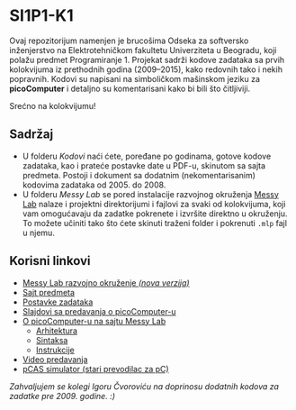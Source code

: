 SI1P1-K1
========

Ovaj repozitorijum namenjen je brucošima Odseka za softversko inženjerstvo na Elektrotehničkom fakultetu Univerziteta u
Beogradu, koji polažu predmet Programiranje 1. Projekat sadrži kodove zadataka sa prvih kolokvijuma iz prethodnih godina
(2009–2015), kako redovnih tako i nekih popravnih. Kodovi su napisani na simboličkom mašinskom jeziku za **picoComputer** i detaljno su komentarisani kako bi bili što čitljiviji.

Srećno na kolokvijumu!

Sadržaj
-------

* U folderu _Kodovi_ naći ćete, poređane po godinama, gotove kodove zadataka, kao i prateće postavke date u PDF-u, skinutom sa sajta predmeta. Postoji i dokument sa dodatnim (nekomentarisanim) kodovima zadataka od 2005. do 2008.
* U folderu _Messy Lab_ se pored instalacije razvojnog okruženja [Messy Lab](http://www.messylab.com) nalaze i projektni
direktorijumi i fajlovi za svaki od kolokvijuma, koji vam omogućavaju da zadatke pokrenete i izvršite direktno u okruženju. To možete učiniti tako što ćete skinuti traženi folder i pokrenuti `.mlp` fajl u njemu.

Korisni linkovi
---------------

* [Messy Lab razvojno okruženje _(nova verzija)_](https://github.com/drstorm/messylab/releases/download/version-1.01/MessyLab-1.01.exe)
* [Sajt predmeta](http://rti.etf.bg.ac.rs/rti/ir1p1/index_si.html)
* [Postavke zadataka](http://rti.etf.bg.ac.rs/rti/ir1p1/rokovi.html)
* [Slajdovi sa predavanja o picoComputer-u](http://rti.etf.bg.ac.rs/rti/ir1p1/materijali/predavanja/P1_pico_computer.pdf)
* [O picoComputer-u na sajtu Messy Lab](http://www.messylab.com/picocomputer)
  * [Arhitektura](http://www.messylab.com/picocomputer/architecture)
  * [Sintaksa](http://www.messylab.com/picocomputer/syntax)
  * [Instrukcije](http://www.messylab.com/picocomputer/instructions)
* [Video predavanja](https://www.youtube.com/playlist?list=PL548cmeMK0KyJkcULNWttLIrUmcsiOn1_)
* [pCAS simulator (stari prevodilac za pC)](http://rti.etf.bg.ac.rs/rti/ir1p1/materijali/pCAS_1.1.zip)

_Zahvaljujem se kolegi Igoru Čvoroviću na doprinosu dodatnih kodova za zadatke pre 2009. godine. :)_

